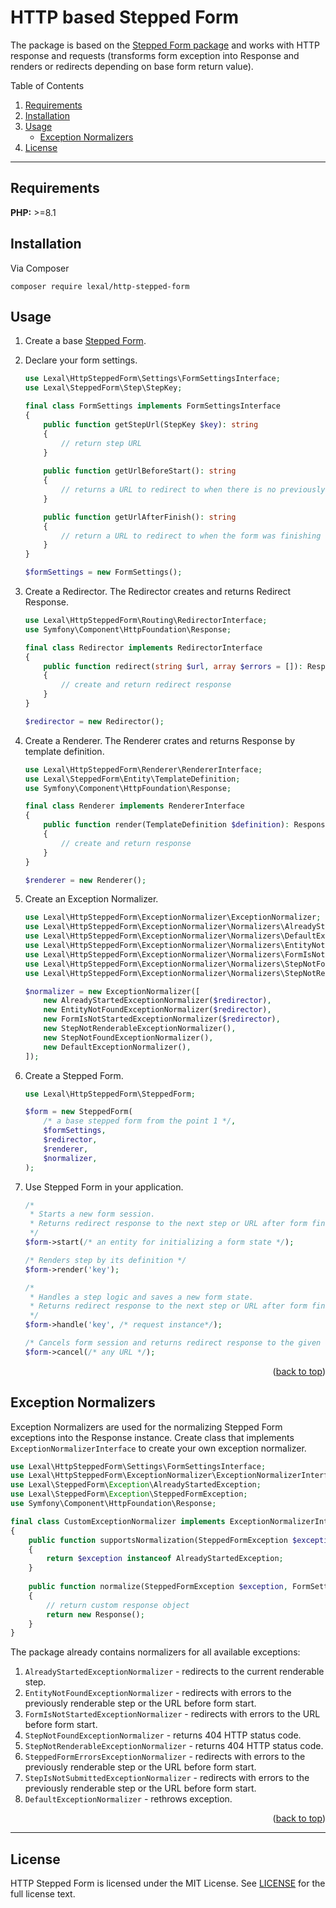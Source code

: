# HTTP based Stepped Form

The package is based on the [Stepped Form package](https://github.com/lexalium/stepped-form) and works with
HTTP response and requests (transforms form exception into Response and renders or redirects depending on base
form return value).

<a id="readme-top" mame="readme-top"></a>

Table of Contents

1. [Requirements](#requirements)
2. [Installation](#installation)
3. [Usage](#usage)
    - [Exception Normalizers](#exception-normalizers)
4. [License](#license)

---

## Requirements

**PHP:** >=8.1

## Installation

Via Composer

```
composer require lexal/http-stepped-form
```

## Usage

1. Create a base [Stepped Form](https://github.com/lexalium/stepped-form).
2. Declare your form settings.
   ```php
   use Lexal\HttpSteppedForm\Settings\FormSettingsInterface;                                                            
   use Lexal\SteppedForm\Step\StepKey;

   final class FormSettings implements FormSettingsInterface
   {
       public function getStepUrl(StepKey $key): string
       {
           // return step URL
       }
 
       public function getUrlBeforeStart(): string
       {
           // returns a URL to redirect to when there is no previously renderable step
       }

       public function getUrlAfterFinish(): string
       {
           // return a URL to redirect to when the form was finishing
       }
   }

   $formSettings = new FormSettings();
   ```

3. Create a Redirector. The Redirector creates and returns Redirect Response.
   ```php
   use Lexal\HttpSteppedForm\Routing\RedirectorInterface;
   use Symfony\Component\HttpFoundation\Response;

   final class Redirector implements RedirectorInterface
   {
       public function redirect(string $url, array $errors = []): Response
       {
           // create and return redirect response
       }
   }

   $redirector = new Redirector();
   ```

4. Create a Renderer. The Renderer crates and returns Response by template definition.
   ```php
   use Lexal\HttpSteppedForm\Renderer\RendererInterface;
   use Lexal\SteppedForm\Entity\TemplateDefinition;
   use Symfony\Component\HttpFoundation\Response;

   final class Renderer implements RendererInterface
   {
       public function render(TemplateDefinition $definition): Response
       {
           // create and return response
       }
   }

   $renderer = new Renderer();
   ```

5. Create an Exception Normalizer.
   ```php
   use Lexal\HttpSteppedForm\ExceptionNormalizer\ExceptionNormalizer;
   use Lexal\HttpSteppedForm\ExceptionNormalizer\Normalizers\AlreadyStartedExceptionNormalizer;
   use Lexal\HttpSteppedForm\ExceptionNormalizer\Normalizers\DefaultExceptionNormalizer;
   use Lexal\HttpSteppedForm\ExceptionNormalizer\Normalizers\EntityNotFoundExceptionNormalizer;
   use Lexal\HttpSteppedForm\ExceptionNormalizer\Normalizers\FormIsNotStartedExceptionNormalizer;
   use Lexal\HttpSteppedForm\ExceptionNormalizer\Normalizers\StepNotFoundExceptionNormalizer;
   use Lexal\HttpSteppedForm\ExceptionNormalizer\Normalizers\StepNotRenderableExceptionNormalizer;
   
   $normalizer = new ExceptionNormalizer([
       new AlreadyStartedExceptionNormalizer($redirector),
       new EntityNotFoundExceptionNormalizer($redirector),
       new FormIsNotStartedExceptionNormalizer($redirector),
       new StepNotRenderableExceptionNormalizer(),
       new StepNotFoundExceptionNormalizer(),
       new DefaultExceptionNormalizer(),
   ]);
   ```

6. Create a Stepped Form.
   ```php
   use Lexal\HttpSteppedForm\SteppedForm;

   $form = new SteppedForm(
       /* a base stepped form from the point 1 */,
       $formSettings,
       $redirector,
       $renderer,
       $normalizer,
   );
   ```

7. Use Stepped Form in your application.
   ```php
   /*
    * Starts a new form session.
    * Returns redirect response to the next step or URL after form finish.
    */
   $form->start(/* an entity for initializing a form state */);

   /* Renders step by its definition */
   $form->render('key');

   /*
    * Handles a step logic and saves a new form state.
    * Returns redirect response to the next step or URL after form finish.
    */
   $form->handle('key', /* request instance*/);

   /* Cancels form session and returns redirect response to the given URL */
   $form->cancel(/* any URL */);
   ```

<div style="text-align: right">(<a href="#readme-top">back to top</a>)</div>

## Exception Normalizers

Exception Normalizers are used for the normalizing Stepped Form exceptions into the Response instance. Create class
that implements `ExceptionNormalizerInterface` to create your own exception normalizer.

```php
use Lexal\HttpSteppedForm\Settings\FormSettingsInterface;
use Lexal\HttpSteppedForm\ExceptionNormalizer\ExceptionNormalizerInterface;
use Lexal\SteppedForm\Exception\AlreadyStartedException;
use Lexal\SteppedForm\Exception\SteppedFormException;
use Symfony\Component\HttpFoundation\Response;

final class CustomExceptionNormalizer implements ExceptionNormalizerInterface
{
    public function supportsNormalization(SteppedFormException $exception): bool
    {
        return $exception instanceof AlreadyStartedException;
    }
    
    public function normalize(SteppedFormException $exception, FormSettingsInterface $formSettings): Response
    {
        // return custom response object
        return new Response();
    }
}
```

The package already contains normalizers for all available exceptions:
1. `AlreadyStartedExceptionNormalizer` - redirects to the current renderable step.
2. `EntityNotFoundExceptionNormalizer` - redirects with errors to the previously renderable step or the URL
   before form start.
3. `FormIsNotStartedExceptionNormalizer` - redirects with errors to the URL before form start.
4. `StepNotFoundExceptionNormalizer` - returns 404 HTTP status code.
5. `StepNotRenderableExceptionNormalizer` - returns 404 HTTP status code.
6. `SteppedFormErrorsExceptionNormalizer` - redirects with errors to the previously renderable step or the URL
   before form start.
7. `StepIsNotSubmittedExceptionNormalizer` - redirects with errors to the previously renderable step or the URL
   before form start.
8. `DefaultExceptionNormalizer` - rethrows exception.

<div style="text-align: right">(<a href="#readme-top">back to top</a>)</div>

---

## License

HTTP Stepped Form is licensed under the MIT License. See [LICENSE](LICENSE) for the full license text.
